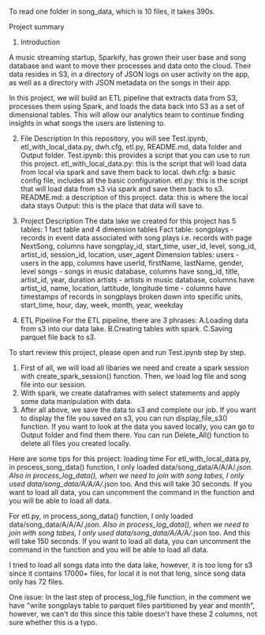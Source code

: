 To read one folder in song_data, which is 10 files, it takes 390s. 

Project summary
1. Introduction

A music streaming startup, Sparkify, has grown their user base and song database and want to move their processes and data onto the cloud. Their data resides in S3, in a directory of JSON logs on user activity on the app, as well as a directory with JSON metadata on the songs in their app.

In this project, we will build an ETL pipeline that extracts data from S3, processes them using Spark, and loads the data back into S3 as a set of dimensional tables. This will allow our analytics team to continue finding insights in what songs the users are listening to.

2. File Description 
In this repository, you will see Test.ipynb, etl_with_local_data.py, dwh.cfg, etl.py, README.md, data folder and Output folder.
Test.ipynb: this provides a script that you can use to run this project.
etl_with_local_data.py: this is the script that will load data from local via spark and save them back to local.
dwh.cfg: a basic config file, includes all the basic configuration.
etl.py: this is the script that will load data from s3 via spark and save them back to s3.
README.md: a description of this project.
data: this is where the local data stays
Output: this is the place that data will save to.

3. Project Description
The data lake we created for this project has 5 tables: 1 fact table and 4 dimension tables
Fact table: 
songplays - records in event data associated with song plays i.e. records with page NextSong, columns have songplay_id, start_time, user_id, level, song_id, artist_id, session_id, location, user_agent
Dimension tables: 
users - users in the app, columns have userId, firstName, lastName, gender, level
songs - songs in music database, columns have song_id, title, artist_id, year, duration
artists - artists in music database, columns have artist_id, name, location, lattitude, longitude
time - columns have timestamps of records in songplays broken down into specific units, start_time, hour, day, week, month, year, weekday

4. ETL Pipeline 
For the ETL pipeline, there are 3 phrases:
A.Loading data from s3 into our data lake.
B.Creating tables with spark.
C.Saving parquet file back to s3. 

To start review this project, please open and run Test.ipynb step by step.

1. First of all, we will load all libaries we need and create a spark session with create_spark_session() function. Then, we load log file and song file into our session. 
2. With spark, we create dataframes with select statements and apply some data manipulation with data.
3. After all above, we save the data to s3 and complete our job. 
If you want to display the file you saved on s3, you can run display_file_s3() function.
If you want to look at the data you saved locally, you can go to Output folder and find them there.
You can run Delete_All() function to delete all files you created locally.
 
Here are some tips for this project:
loading time
For etl_with_local_data.py, in process_song_data() function, I only loaded data/song_data/A/A/A/*.json. Also in process_log_data(), when we need to join with song tabes, I only used  data/song_data/A/A/A/*.json too. And this will take 30 seconds. If you want to load all data, you can uncomment the command in the function and you will be able to load all data.

For etl.py, in process_song_data() function, I only loaded data/song_data/A/A/A/*.json. Also in process_log_data(), when we need to join with song tabes, I only used  data/song_data/A/A/A/*.json too. And this will take 150 seconds. If you want to load all data, you can uncomment the command in the function and you will be able to load all data.

I tried to load all songs data into the data lake, however, it is too long for s3 since it contains 17000+ files, for local it is not that long, since song data only has 72 files.  

One issue:
In the last step of process_log_file function, in the comment we have "write songplays table to parquet files partitioned by year and month", however, we can't do this since this table doesn't have these 2 columns, not sure whether this is a typo.